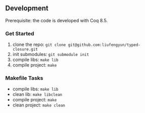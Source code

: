 ## Development

Prerequisite: the code is developed with Coq 8.5.

### Get Started

1. clone the repo: `git clone git@github.com:liufengyun/typed-closure.git`
1. init submodules: `git submodule init`
1. compile libs: `make lib`
1. compile project: `make`

### Makefile Tasks

- compile libs: `make lib`
- clean lib: `make libclean`
- compile project: `make`
- clean project: `make clean`

